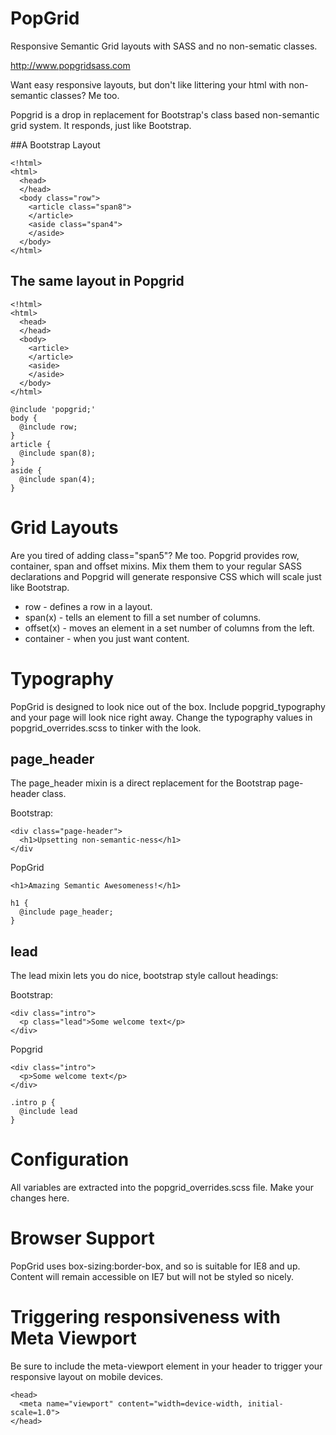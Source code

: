 PopGrid
=======

Responsive Semantic Grid layouts with SASS and no non-sematic classes.

http://www.popgridsass.com

Want easy responsive layouts, but don't like littering your html with non-semantic classes? Me too.

Popgrid is a drop in replacement for Bootstrap's class based non-semantic grid system. It responds, just like Bootstrap.

##A Bootstrap Layout

    <!html>
    <html>
      <head>
      </head>
      <body class="row">
        <article class="span8">
        </article>
        <aside class="span4">
        </aside>
      </body>
    </html>

## The same layout in Popgrid

    <!html>
    <html>
      <head>
      </head>
      <body>
        <article>
        </article>
        <aside>
        </aside>
      </body>
    </html>

    @include 'popgrid;'
    body {
      @include row;
    }
    article {
      @include span(8);
    }
    aside {
      @include span(4);
    }

# Grid Layouts

Are you tired of adding class="span5"? Me too. Popgrid provides row, container, span and offset mixins. Mix them them to your regular SASS declarations and Popgrid will generate responsive CSS which will scale just like Bootstrap.

* row - defines a row in a layout.
* span(x) - tells an element to fill a set number of columns.
* offset(x) - moves an element in a set number of columns from the left.
* container - when you just want content.

# Typography

PopGrid is designed to look nice out of the box. Include popgrid_typography and your page will look nice right away. Change the typography values in popgrid_overrides.scss to tinker with the look.

## page_header

The page_header mixin is a direct replacement for the Bootstrap page-header class.

Bootstrap:

    <div class="page-header">
      <h1>Upsetting non-semantic-ness</h1>
    </div

PopGrid

    <h1>Amazing Semantic Awesomeness!</h1>

    h1 {
      @include page_header;
    }

## lead

The lead mixin lets you do nice, bootstrap style callout headings:

Bootstrap:

    <div class="intro">
      <p class="lead">Some welcome text</p>
    </div>

Popgrid

    <div class="intro">
      <p>Some welcome text</p>
    </div>

    .intro p {
      @include lead
    }

# Configuration

All variables are extracted into the popgrid_overrides.scss file. Make your changes here.

# Browser Support

PopGrid uses box-sizing:border-box, and so is suitable for IE8 and up. Content will remain accessible on IE7 but will not be styled so nicely.

# Triggering responsiveness with Meta Viewport

Be sure to include the meta-viewport element in your header to trigger your responsive layout on mobile devices.

    <head>
      <meta name="viewport" content="width=device-width, initial-scale=1.0">
    </head>